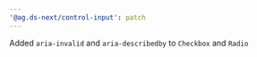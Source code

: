 ```yaml
---
'@ag.ds-next/control-input': patch
---
```


Added `aria-invalid` and `aria-describedby` to `Checkbox` and `Radio`

